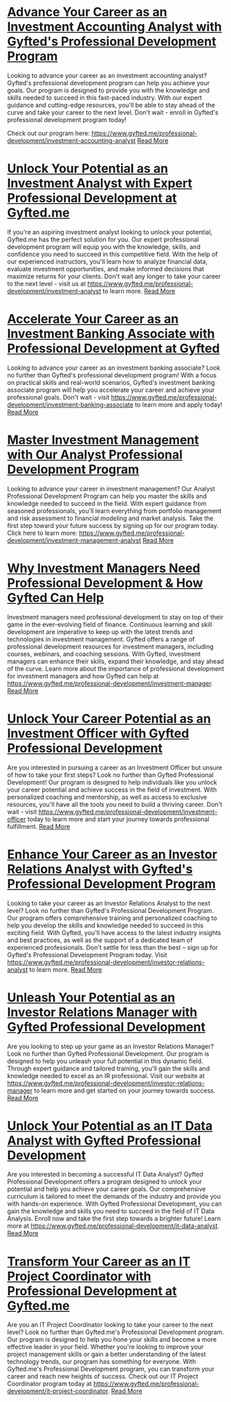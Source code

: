 # [Advance Your Career as an Investment Accounting Analyst with Gyfted's Professional Development Program](https://www.gyfted.me/professional-development/investment-accounting-analyst)

Looking to advance your career as an investment accounting analyst? Gyfted's professional development program can help you achieve your goals. Our program is designed to provide you with the knowledge and skills needed to succeed in this fast-paced industry. With our expert guidance and cutting-edge resources, you'll be able to stay ahead of the curve and take your career to the next level. Don't wait - enroll in Gyfted's professional development program today!

Check out our program here: https://www.gyfted.me/professional-development/investment-accounting-analyst [Read More](https://www.gyfted.me/professional-development/investment-accounting-analyst)

# [Unlock Your Potential as an Investment Analyst with Expert Professional Development at Gyfted.me](https://www.gyfted.me/professional-development/investment-analyst)

If you're an aspiring investment analyst looking to unlock your potential, Gyfted.me has the perfect solution for you. Our expert professional development program will equip you with the knowledge, skills, and confidence you need to succeed in this competitive field. With the help of our experienced instructors, you'll learn how to analyze financial data, evaluate investment opportunities, and make informed decisions that maximize returns for your clients. Don't wait any longer to take your career to the next level - visit us at https://www.gyfted.me/professional-development/investment-analyst to learn more. [Read More](https://www.gyfted.me/professional-development/investment-analyst)

# [Accelerate Your Career as an Investment Banking Associate with Professional Development at Gyfted](https://www.gyfted.me/professional-development/investment-banking-associate)

Looking to advance your career as an investment banking associate? Look no further than Gyfted's professional development program! With a focus on practical skills and real-world scenarios, Gyfted's investment banking associate program will help you accelerate your career and achieve your professional goals. Don't wait - visit https://www.gyfted.me/professional-development/investment-banking-associate to learn more and apply today! [Read More](https://www.gyfted.me/professional-development/investment-banking-associate)

# [Master Investment Management with Our Analyst Professional Development Program](https://www.gyfted.me/professional-development/investment-management-analyst)

Looking to advance your career in investment management? Our Analyst Professional Development Program can help you master the skills and knowledge needed to succeed in the field. With expert guidance from seasoned professionals, you'll learn everything from portfolio management and risk assessment to financial modeling and market analysis. Take the first step toward your future success by signing up for our program today. Click here to learn more: https://www.gyfted.me/professional-development/investment-management-analyst [Read More](https://www.gyfted.me/professional-development/investment-management-analyst)

# [Why Investment Managers Need Professional Development & How Gyfted Can Help](https://www.gyfted.me/professional-development/investment-manager)

Investment managers need professional development to stay on top of their game in the ever-evolving field of finance. Continuous learning and skill development are imperative to keep up with the latest trends and technologies in investment management. Gyfted offers a range of professional development resources for investment managers, including courses, webinars, and coaching sessions. With Gyfted, investment managers can enhance their skills, expand their knowledge, and stay ahead of the curve. Learn more about the importance of professional development for investment managers and how Gyfted can help at https://www.gyfted.me/professional-development/investment-manager. [Read More](https://www.gyfted.me/professional-development/investment-manager)

# [Unlock Your Career Potential as an Investment Officer with Gyfted Professional Development](https://www.gyfted.me/professional-development/investment-officer)

Are you interested in pursuing a career as an Investment Officer but unsure of how to take your first steps? Look no further than Gyfted Professional Development! Our program is designed to help individuals like you unlock your career potential and achieve success in the field of investment. With personalized coaching and mentorship, as well as access to exclusive resources, you'll have all the tools you need to build a thriving career. Don't wait - visit https://www.gyfted.me/professional-development/investment-officer today to learn more and start your journey towards professional fulfillment. [Read More](https://www.gyfted.me/professional-development/investment-officer)

# [Enhance Your Career as an Investor Relations Analyst with Gyfted's Professional Development Program](https://www.gyfted.me/professional-development/investor-relations-analyst)

Looking to take your career as an Investor Relations Analyst to the next level? Look no further than Gyfted's Professional Development Program. Our program offers comprehensive training and personalized coaching to help you develop the skills and knowledge needed to succeed in this exciting field. With Gyfted, you'll have access to the latest industry insights and best practices, as well as the support of a dedicated team of experienced professionals. Don't settle for less than the best – sign up for Gyfted's Professional Development Program today. Visit https://www.gyfted.me/professional-development/investor-relations-analyst to learn more. [Read More](https://www.gyfted.me/professional-development/investor-relations-analyst)

# [Unleash Your Potential as an Investor Relations Manager with Gyfted Professional Development](https://www.gyfted.me/professional-development/investor-relations-manager)

Are you looking to step up your game as an Investor Relations Manager? Look no further than Gyfted Professional Development. Our program is designed to help you unleash your full potential in this dynamic field. Through expert guidance and tailored training, you'll gain the skills and knowledge needed to excel as an IR professional. Visit our website at https://www.gyfted.me/professional-development/investor-relations-manager to learn more and get started on your journey towards success. [Read More](https://www.gyfted.me/professional-development/investor-relations-manager)

# [Unlock Your Potential as an IT Data Analyst with Gyfted Professional Development](https://www.gyfted.me/professional-development/it-data-analyst)

Are you interested in becoming a successful IT Data Analyst? Gyfted Professional Development offers a program designed to unlock your potential and help you achieve your career goals. Our comprehensive curriculum is tailored to meet the demands of the industry and provide you with hands-on experience. With Gyfted Professional Development, you can gain the knowledge and skills you need to succeed in the field of IT Data Analysis. Enroll now and take the first step towards a brighter future! Learn more at https://www.gyfted.me/professional-development/it-data-analyst. [Read More](https://www.gyfted.me/professional-development/it-data-analyst)

# [Transform Your Career as an IT Project Coordinator with Professional Development at Gyfted.me](https://www.gyfted.me/professional-development/it-project-coordinator)

Are you an IT Project Coordinator looking to take your career to the next level? Look no further than Gyfted.me's Professional Development program. Our program is designed to help you hone your skills and become a more effective leader in your field. Whether you're looking to improve your project management skills or gain a better understanding of the latest technology trends, our program has something for everyone. With Gyfted.me's Professional Development program, you can transform your career and reach new heights of success. Check out our IT Project Coordinator program today at https://www.gyfted.me/professional-development/it-project-coordinator. [Read More](https://www.gyfted.me/professional-development/it-project-coordinator)

